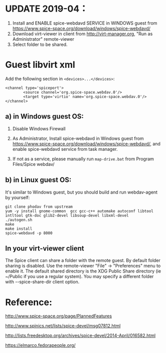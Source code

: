 # UPDATE 2019-04：
1. Install and ENABLE spice-webdavd SERVICE in WINDOWS guest from https://www.spice-space.org/download/windows/spice-webdavd/
2. Download virt-viewer in client from http://virt-manager.org, "Run as Administrator" remote-viewer
3. Select folder to be shared.

# Guest libvirt xml
Add the following section in `<devices>...</devices>`:
```
<channel type='spiceport'>
        <source channel='org.spice-space.webdav.0'/>
        <target type='virtio' name='org.spice-space.webdav.0'/>
</channel>
```

## a) in Windows guest OS:
1. Disable Windows Firewall

2. As Administrator, Install spice-webdavd in Windows guest from https://www.spice-space.org/download/windows/spice-webdavd/, and enable spice-webdavd service from task manager.

3. If not as a service, please manually run `map-drive.bat` from Program Files/Spice webdav/

## b) in Linux guest OS:
It's similar to Windows guest, but you should build and run webdav-agent by yourself:
```
git clone phodav from upstream
yum -y install gnome-common  gcc gcc-c++ automake autoconf libtool
intltool gtk-doc glib2-devel libsoup-devel libxml-devel
./autogen.sh
make
make install
spice-webdavd -p 8000
```
## In your virt-viewer client
The Spice client can share a folder with the remote guest. By default folder sharing is disabled. Use the remote-viewer "File" → "Preferences" menu to enable it. The default shared directory is the XDG Public Share directory (ie ~/Public if you use a regular system). You may specify a different folder with --spice-share-dir client option.

# Reference:
http://www.spice-space.org/page/PlannedFeatures

http://www.spinics.net/lists/spice-devel/msg07812.html

http://lists.freedesktop.org/archives/spice-devel/2014-April/016582.html

https://elmarco.fedorapeople.org/
